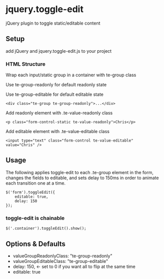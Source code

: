 # jquery.toggle-edit
jQuery plugin to toggle static/editable content

## Setup

add jQuery and jquery.toggle-edit.js to your project


### HTML Structure

Wrap each input/static group in a container with te-group class

Use te-group-readonly for default readonly state 

Use te-group-editable for default editable state

    <div class="te-group te-group-readonly">...</div>

Add readonly element with .te-value-readonly class

    <p class="form-control-static te-value-readonly">Chris</p>
  
Add editable element with .te-value-editable class

    <input type="text" class="form-control te-value-editable" value="Chris" />


## Usage

The following applies toggle-edit to each .te-group element in the form, changes the fields to editable, and sets delay to 150ms in order to animate each transition one at a time.

    $('form').toggleEdit({
        editable: true,
        delay: 150
    });
  

### toggle-edit is chainable

    $('.container').toggleEdit().show();
  
 
## Options & Defaults

- valueGroupReadonlyClass: "te-group-readonly"
- valueGroupEditableClass: "te-group-editable"
- delay: 150, <- set to 0 if you want all to flip at the same time
- editable: true

